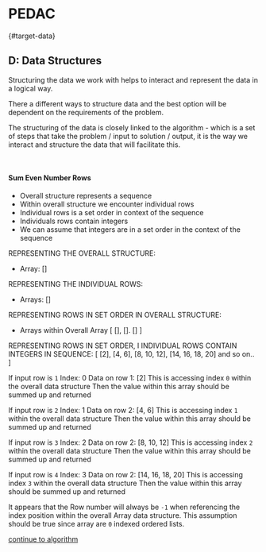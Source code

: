 # PEDAC
{#target-data}

## D: Data Structures

Structuring the data we work with helps to interact and represent the data in a logical way. 

There a different ways to structure data and the best option will be dependent on the requirements of the problem.

The structuring of the data is closely linked to the algorithm - which is a set of steps that take the problem / input to solution / output, it is the way we interact and structure the data that will facilitate this.

<br>

#### Sum Even Number Rows

- Overall structure represents a sequence
- Within overall structure we encounter individual rows
- Individual rows is a set order in context of the sequence
- Individuals rows contain integers
- We can assume that integers are in a set order in the context of the sequence

REPRESENTING THE OVERALL STRUCTURE:
  - Array: []

REPRESENTING THE INDIVIDUAL ROWS:
  - Arrays: []

REPRESENTING ROWS IN SET ORDER IN OVERALL STRUCTURE:
  - Arrays within Overall Array
  [
    [],
    [].
    []
  ]

REPRESENTING ROWS IN SET ORDER, I
INDIVIDUAL ROWS CONTAIN INTEGERS IN SEQUENCE:
[
  [2],
  [4, 6],
  [8, 10, 12],
  [14, 16, 18, 20]
  and so on..
]

If input row is `1` 
Index: 0
Data on row 1: [2]
This is accessing index `0` within the overall data structure
Then the value within this array should be summed up and returned

If input row is `2` 
Index: 1
Data on row 2: [4, 6]
This is accessing index `1` within the overall data structure
Then the value within this array should be summed up and returned

If input row is `3` 
Index: 2
Data on row 2: [8, 10, 12]
This is accessing index `2` within the overall data structure
Then the value within this array should be summed up and returned

If input row is `4` 
Index: 3
Data on row 2: [14, 16, 18, 20]
This is accessing index `3` within the overall data structure
Then the value within this array should be summed up and returned

It appears that the Row number will always be `-1` when referencing the index position within the overall Array data structure. This assumption should be true since array are `0` indexed ordered lists.

[continue to algorithm](./04_a_algorithm.md#a-algorithm)